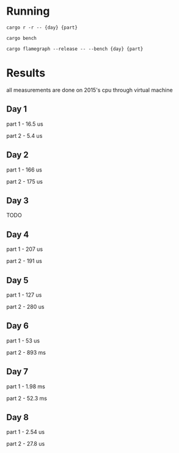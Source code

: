 # Running

```
cargo r -r -- {day} {part}
```

```
cargo bench
```

```
cargo flamegraph --release -- --bench {day} {part}
```

# Results
all measurements are done on 2015's cpu through virtual machine

## Day 1 
part 1 - 16.5 us 

part 2 -  5.4 us

## Day 2 
part 1 - 166 us 

part 2 - 175 us 

## Day 3 
TODO

## Day 4
part 1 - 207 us 

part 2 - 191 us 

## Day 5
part 1 - 127 us 

part 2 - 280 us 

## Day 6
part 1 - 53 us 

part 2 - 893 ms 

## Day 7
part 1 - 1.98 ms 

part 2 - 52.3 ms

## Day 8
part 1 - 2.54 us

part 2 - 27.8 us
